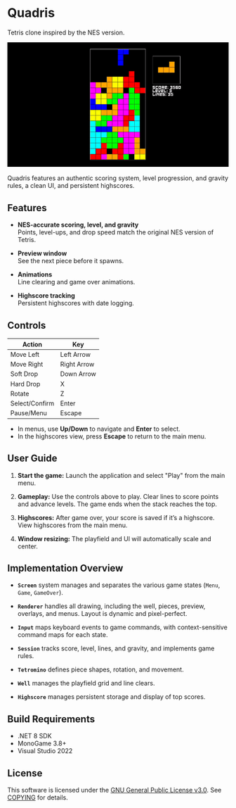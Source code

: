 # Quadris

Tetris clone inspired by the NES version.

<p align="center">
   <img src="media/quadris.gif" alt="Demo Animation" width="720"/>
</p>

Quadris features an authentic scoring system, level progression, and gravity rules, a clean UI, and persistent highscores.

## Features

- **NES-accurate scoring, level, and gravity**  
  Points, level-ups, and drop speed match the original NES version of Tetris.

- **Preview window**  
  See the next piece before it spawns.

- **Animations**  
  Line clearing and game over animations.

- **Highscore tracking**  
  Persistent highscores with date logging.

## Controls

| Action         | Key         |
|----------------|-------------|
| Move Left      | Left Arrow  |
| Move Right     | Right Arrow |
| Soft Drop      | Down Arrow  |
| Hard Drop      | X           |
| Rotate         | Z           |
| Select/Confirm | Enter       |
| Pause/Menu     | Escape      |

- In menus, use **Up/Down** to navigate and **Enter** to select.
- In the highscores view, press **Escape** to return to the main menu.

## User Guide

1. **Start the game:** Launch the application and select "Play" from the main menu.

2. **Gameplay:** Use the controls above to play. Clear lines to score points and advance levels. The game ends when the stack reaches the top.

3. **Highscores:** After game over, your score is saved if it’s a highscore. View highscores from the main menu.

4. **Window resizing:**
The playfield and UI will automatically scale and center.

## Implementation Overview

- **`Screen`** system manages and separates the various game states (`Menu`, `Game`, `GameOver`).

- **`Renderer`** handles all drawing, including the well, pieces, preview, overlays, and menus. Layout is dynamic and pixel-perfect.

- **`Input`** maps keyboard events to game commands, with context-sensitive command maps for each state.
  
- **`Session`** tracks score, level, lines, and gravity, and implements game rules.

- **`Tetromino`** defines piece shapes, rotation, and movement.
- **`Well`** manages the playfield grid and line clears.

- **`Highscore`** manages persistent storage and display of top scores.

## Build Requirements

- .NET 8 SDK
- MonoGame 3.8+
- Visual Studio 2022

## License

This software is licensed under the [GNU General Public License v3.0](https://www.gnu.org/licenses/gpl-3.0.html). See [COPYING](COPYING) for details.
